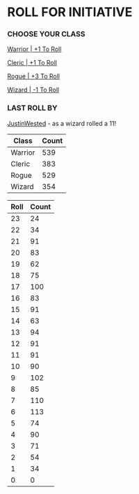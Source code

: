 # ROLL FOR INITIATIVE
### CHOOSE YOUR CLASS

[Warrior | +1 To Roll](https://github.com/benjaminsampica/benjaminsampica/issues/new?title=roll%7Cwarrior&body=Just+click+%27Submit+new+issue%27.)

[Cleric | +1 To Roll](https://github.com/benjaminsampica/benjaminsampica/issues/new?title=roll%7Ccleric&body=Just+click+%27Submit+new+issue%27.)

[Rogue | +3 To Roll](https://github.com/benjaminsampica/benjaminsampica/issues/new?title=roll%7Crogue&body=Just+click+%27Submit+new+issue%27.)

[Wizard | -1 To Roll](https://github.com/benjaminsampica/benjaminsampica/issues/new?title=roll%7Cwizard&body=Just+click+%27Submit+new+issue%27.)
### LAST ROLL BY
[JustinWested](https://www.github.com/JustinWested) - as a wizard rolled a 11!

|Class|Count|
|-|-|
|Warrior|539|
|Cleric|383|
|Rogue|529|
|Wizard|354|

|Roll|Count|
|-|-|
|23|24
|22|34
|21|91
|20|83
|19|62
|18|75
|17|100
|16|83
|15|91
|14|63
|13|94
|12|91
|11|91
|10|90
|9|102
|8|85
|7|110
|6|113
|5|74
|4|90
|3|71
|2|54
|1|34
|0|0
